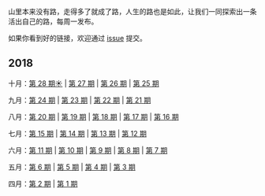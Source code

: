 山里本来没有路，走得多了就成了路，人生的路也是如此，让我们一同探索出一条活出自己的路，每周一发布。

如果你看到好的链接，欢迎通过 [issue](https://github.com/lianmt/weekly/issues) 提交。

2018
--- 

十月：[第 28 期☀️](https://github.com/lianmt/weekly/blob/master/docs/28.md) | [第 27 期](https://github.com/lianmt/weekly/blob/master/docs/27.md)  | [第 26 期](https://github.com/lianmt/weekly/blob/master/docs/26.md) | [第 25 期](https://github.com/lianmt/weekly/blob/master/docs/25.md)

九月：[第 24 期](https://github.com/lianmt/weekly/blob/master/docs/24.md) | [第 23 期](https://github.com/lianmt/weekly/blob/master/docs/23.md) | [第 22 期](https://github.com/lianmt/weekly/blob/master/docs/22.md) | [第 21 期](https://github.com/lianmt/weekly/blob/master/docs/21.md)

八月：[第 20 期](https://github.com/lianmt/weekly/blob/master/docs/20.md) | [第 19 期](https://github.com/lianmt/weekly/blob/master/docs/19.md) | [第 18 期](https://github.com/lianmt/weekly/blob/master/docs/18.md) | [第 17 期](https://github.com/lianmt/weekly/blob/master/docs/17.md) | [第 16 期](https://github.com/lianmt/weekly/blob/master/docs/16.md)

七月：[第 15 期](https://github.com/lianmt/weekly/blob/master/docs/15.md) | [第 14 期](https://github.com/lianmt/weekly/blob/master/docs/14.md) | [第 13 期](https://github.com/lianmt/weekly/blob/master/docs/13.md) | [第 12 期](https://github.com/lianmt/weekly/blob/master/docs/12.md)

六月：[第 11 期](https://github.com/lianmt/weekly/blob/master/docs/11.md) | [第 10 期](https://github.com/lianmt/weekly/blob/master/docs/10.md) | [第 9 期](https://github.com/lianmt/weekly/blob/master/docs/09.md) | [第 8 期](https://github.com/lianmt/weekly/blob/master/docs/08.md) | [第 7 期](https://github.com/lianmt/weekly/blob/master/docs/07.md)

五月：[第 6 期](https://github.com/lianmt/weekly/blob/master/docs/06.md) | [第 5 期](https://github.com/lianmt/weekly/blob/master/docs/05.md) | [第 4 期](https://github.com/lianmt/weekly/blob/master/docs/04.md) | [第 3 期](https://github.com/lianmt/weekly/blob/master/docs/03.md)

四月：[第 2 期](https://github.com/lianmt/weekly/blob/master/docs/02.md) | [第 1 期](https://github.com/lianmt/weekly/blob/master/docs/01.md)
